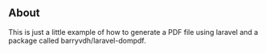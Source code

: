 ## About 

This is just a little example of how to generate a PDF file using laravel and a package called barryvdh/laravel-dompdf.